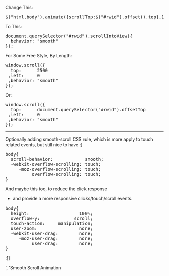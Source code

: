 <!--more-->
Change This:
<pre>
$("html,body").animate({scrollTop:$("#rwid").offset().top},1E3)}
</pre>

To This:
<pre>
document.querySelector("#rwid").scrollIntoView({ 
  behavior: "smooth"
});
</pre>

For Some Free Style, By Length:
<pre>
window.scroll({
  top:      2500
 ,left:     0 
 ,behavior: "smooth"
});
</pre>

Or:
<pre>
window.scroll({
  top:      document.querySelector("#rwid").offsetTop
 ,left:     0 
 ,behavior: "smooth"
});
</pre>

<hr/>

Optionally adding smooth-scroll CSS rule,
which is more apply to touch related events,
but still nice to have :]

<pre>
body{
  scroll-behavior:            smooth;
  -webkit-overflow-scrolling: touch;
     -moz-overflow-scrolling: touch;
          overflow-scrolling: touch;
}
</pre>

And maybe this too,
to reduce the click response
- and provide a more responsive clicks/touch/scroll events.
<pre>
body{
  height:                   100%;
  overflow-y:             scroll;
  touch-action:     manipulation;
  user-zoom:                none;
  -webkit-user-drag:        none;
     -moz-user-drag:        none;
          user-drag:        none;
}
</pre>

:]]

', 'Smooth Scroll Animation